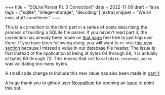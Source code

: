 +++
title = "SQLite Parser Pt. 3 Correction!"
date = 2022-11-06
draft = false
tags = ["sqlite", "integer-storage", "decoding"]
[extra]
snippet = "We all miss stuff sometimes"
+++

This is a correction to the third part in a series of posts describing the process of building a
SQLite file parser. If you haven't read part 3, the correction has already been made on
[that page](@/blog/sqlite_parser_pt_3.md) feel free to just hop over there. If you have been following
along, you will want to re-visit
[this new section](@/blog/sqlite_parser_pt_3.md#incremental-vacuum-correction) because I missed a value
in our database file header. The issue is that instead of the application id being at bytes 64
through 68, it is actually at bytes 68 through 72. This means that call to `validate_reserved_zeros`
was validating too many bytes.

A small code change to include this new value has also been made in [part 4](@/blog/sqlite_parser_pt4.md)

A huge thank you to github user [Neopallium](https://github.com/Neopallium) for opening an [issue](https://github.com/FreeMasen/WiredForge.com/issues/49) to point this out.
